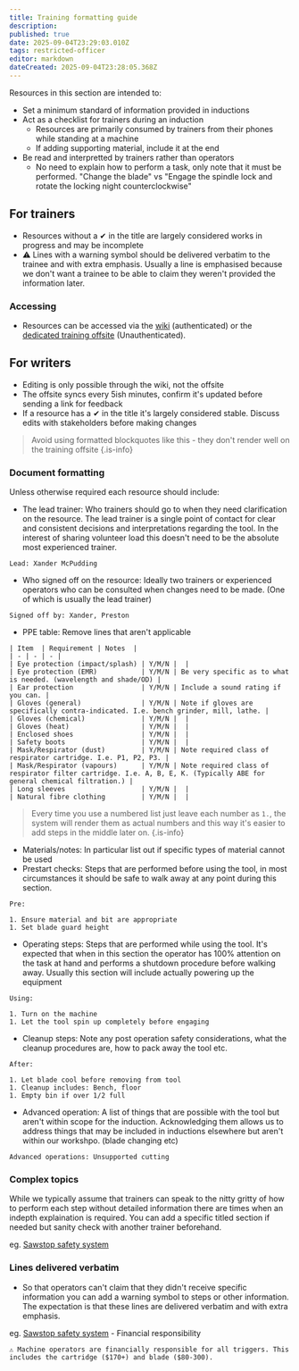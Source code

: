 ```yaml
---
title: Training formatting guide
description: 
published: true
date: 2025-09-04T23:29:03.010Z
tags: restricted-officer
editor: markdown
dateCreated: 2025-09-04T23:28:05.368Z
---
```


Resources in this section are intended to:

* Set a minimum standard of information provided in inductions
* Act as a checklist for trainers during an induction
  * Resources are primarily consumed by trainers from their phones while standing at a machine
  * If adding supporting material, include it at the end
* Be read and interpretted by trainers rather than operators
  * No need to explain how to perform a task, only note that it must be performed. "Change the blade" vs "Engage the spindle lock and rotate the locking night counterclockwise"

## For trainers

* Resources without a ✔ in the title are largely considered works in progress and may be incomplete
* ⚠️ Lines with a warning symbol should be delivered verbatim to the trainee and with extra emphasis. Usually a line is emphasised because we don't want a trainee to be able to claim they weren't provided the information later.

### Accessing

* Resources can be accessed via the [wiki](https://wiki.artifactory.org.au/en/docs/tool_inductions) (authenticated) or the [dedicated training offsite](https://train.artifactory.org.au) (Unauthenticated).

## For writers

* Editing is only possible through the wiki, not the offsite
* The offsite syncs every 5ish minutes, confirm it's updated before sending a link for feedback
* If a resource has a ✔ in the title it's largely considered stable. Discuss edits with stakeholders before making changes

> Avoid using formatted blockquotes like this - they don't render well on the training offsite
{.is-info}


### Document formatting

Unless otherwise required each resource should include:

* The lead trainer: Who trainers should go to when they need clarification on the resource. The lead trainer is a single point of contact for clear and consistent decisions and interpretations regarding the tool. In the interest of sharing volunteer load this doesn't need to be the absolute most experienced trainer.

`Lead: Xander McPudding`

* Who signed off on the resource: Ideally two trainers or experienced operators who can be consulted when changes need to be made. (One of which is usually the lead trainer)

`Signed off by: Xander, Preston`

* PPE table: Remove lines that aren't applicable

```
| Item  | Requirement | Notes  |
| - | - | - |
| Eye protection (impact/splash) | Y/M/N |  |
| Eye protection (EMR)           | Y/M/N | Be very specific as to what is needed. (wavelength and shade/OD) |
| Ear protection                 | Y/M/N | Include a sound rating if you can. |
| Gloves (general)               | Y/M/N | Note if gloves are specifically contra-indicated. I.e. bench grinder, mill, lathe. |
| Gloves (chemical)              | Y/M/N |  |
| Gloves (heat)                  | Y/M/N |  |
| Enclosed shoes                 | Y/M/N |  |
| Safety boots                   | Y/M/N |  |
| Mask/Respirator (dust)         | Y/M/N | Note required class of respirator cartridge. I.e. P1, P2, P3. |
| Mask/Respirator (vapours)      | Y/M/N | Note required class of respirator filter cartridge. I.e. A, B, E, K. (Typically ABE for general chemical filtration.) |
| Long sleeves                   | Y/M/N |  |
| Natural fibre clothing         | Y/M/N |  |
```

> Every time you use a numbered list just leave each number as `1.`, the system will render them as actual numbers and this way it's easier to add steps in the middle later on.
{.is-info}

* Materials/notes: In particular list out if specific types of material cannot be used
* Prestart checks: Steps that are performed before using the tool, in most circumstances it should be safe to walk away at any point during this section.

```
Pre:

1. Ensure material and bit are appropriate
1. Set blade guard height
```

* Operating steps: Steps that are performed while using the tool. It's expected that when in this section the operator has 100% attention on the task at hand and performs a shutdown procedure before walking away. Usually this section will include actually powering up the equipment

```
Using:

1. Turn on the machine
1. Let the tool spin up completely before engaging
```

* Cleanup steps: Note any post operation safety considerations, what the cleanup procedures are, how to pack away the tool etc.

```
After:

1. Let blade cool before removing from tool
1. Cleanup includes: Bench, floor
1. Empty bin if over 1/2 full
```

* Advanced operation: A list of things that are possible with the tool but aren't within scope for the induction. Acknowledging them allows us to address things that may be included in inductions elsewhere but aren't within our workshpo. (blade changing etc)

```
Advanced operations: Unsupported cutting
```

### Complex topics

While we typically assume that trainers can speak to the nitty gritty of how to perform each step without detailed information there are times when an indepth explaination is required. You can add a specific titled section if needed but sanity check with another trainer beforehand.

eg. [Sawstop safety system](https://wiki.artifactory.org.au/en/docs/tool_inductions/wood#sawstop-safety-feature)

### Lines delivered verbatim

* So that operators can't claim that they didn't receive specific information you can add a warning symbol to steps or other information. The expectation is that these lines are delivered verbatim and with extra emphasis.

eg. [Sawstop safety system](https://wiki.artifactory.org.au/en/docs/tool_inductions/wood#sawstop-safety-feature) - Financial responsibility

`⚠️ Machine operators are financially responsible for all triggers. This includes the cartridge ($170+) and blade ($80-300).`